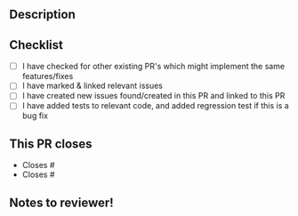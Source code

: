## Description

<!-- WRITE SOMETHING HERE -->

## Checklist

- [ ] I have checked for other existing PR's which might implement the same features/fixes
- [ ] I have marked & linked relevant issues
- [ ] I have created new issues found/created in this PR and linked to this PR
- [ ] I have added tests to relevant code, and added regression test if this is a bug fix

## This PR closes

<!--
  Automatically link an issue to this PR https://docs.github.com/en/issues/tracking-your-work-with-issues/linking-a-pull-request-to-an-issue
  Use one of: close, closes, closed, fix, fixes, fixed, resolve, resolves, resolved
-->

- Closes #
- Closes #

## Notes to reviewer!

<!-- Write a note to the reviewer if there are anything you want them to give extra care to reviewing -->
